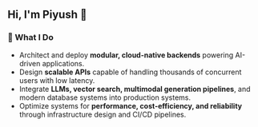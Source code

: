 ## Hi, I'm Piyush 👋

### 🔧 What I Do

- Architect and deploy **modular, cloud-native backends** powering AI-driven applications.
- Design **scalable APIs** capable of handling thousands of concurrent users with low latency.
- Integrate **LLMs, vector search, multimodal generation pipelines**, and modern database systems into production systems.
- Optimize systems for **performance, cost-efficiency, and reliability** through infrastructure design and CI/CD pipelines.
